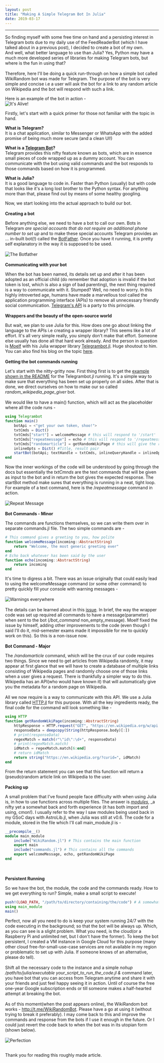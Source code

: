 ```yaml
---
layout: post
title: "Making A Simple Telegram Bot In Julia"
date: 2019-03-17
---
```

----------------
So finding myself with some free time on hand and a persisting interest in Telegram bots due to my daily use of the FeedReaderBot (which I have talked about in a previous post), I decided to create a bot of my own. <br/>
And well, what better language to use than Julia? Yes, Python may have a much more developed series of libraries for making Telegram bots, but where is the fun in using that? <br/>
<br/>
Therefore, here I'll be doing a quick run-through on how a simple bot called WikiRandom bot was made for Telegram. The purpose of the bot is very simple and concise i.e a user will ask the bot for a link to any random article on Wikipedia and the bot will respond with such a link.<br/>

Here is an example of the bot in action - <br/>
<img src="{{site.url}}/images/telegrambots/workinglist.png" alt = "It's Alive!">

Firstly, let's start with a quick primer for those not familiar with the topic in hand.<br/>

**What is Telegram?**<br/>
It is a chat application, similar to Messenger or WhatsApp with the added promise of being much more secure (and a clean UI!)

**What is a [Telegram Bot](https://core.telegram.org/bots)?**<br/>
Telegram provides this nifty feature known as bots, which are in essence small pieces of code wrapped up as a dummy account. You can communicate with the bot using valid commands and the bot responds to those commands based on how it is programmed.

**What is Julia?**<br/>
It is a good language to code in. Faster than Python (usually) but with code that looks like it's a long lost brother to the Python syntax. For anything more than that, please find out by means of some healthy googling.<br/>

Now, we start looking into the actual approach to build our bot.
<br><br/>
**Creating a bot**

Before anything else, we need to have a bot to call our own. Bots in Telegram *are special accounts that do not require an additional phone number to set up* and to make these special accounts Telegram provides an ... in-built bot(!) called the [BotFather](https://telegram.me/botfather). Once you have it running, it is pretty self explanatory in the way it is supposed to be used.
<br><br/>
<img src="{{site.url}}/images/telegrambots/botfather1.png" alt = "The Botfather">
<br><br/>
**Communicating with your bot**

When the bot has been named, its details set up and after it has been adopted as an official child (do remember that adoption is invalid if the bot token is lost, which is also a sign of bad parenting), the next thing required is a way to communicate with it. Stumped? Well, no need to worry. In this highly introverted age, humans have made a marvellous tool called the application programming interface (APIs) to remove all unnecessary friendly social communication. [Telegram's API](https://core.telegram.org/bots/api) is a party to this principle.
<br><br/>
**Wrappers and the beauty of the open-source world**

But wait, we plan to use Julia for this. How does one go about linking the language to the APIs i.e creating a wrapper library? This seems like a lot of effort. It's all very simple really, you simply don't make that effort. Someone else usually has done all that hard work already. And the person in question is [Moelf](https://github.com/Moelf) with his Julia wrapper library [Telegrambot.jl](https://github.com/Moelf/Telegrambot.jl). Huge shoutout to him. You can also find his blog on the topic [here](https://blog.jling.dev/a-telegram-bot-in-julia/).
<br><br/>
**Getting the bot commands running**

Let's start with the nitty-gritty now. First thing first is to get the [example shown in the README](https://github.com/Moelf/Telegrambot.jl/blob/master/README.md) for the Telegrambot.jl running. It's a simple way to make sure that everything has been set up properly on all sides. After that is done, we direct ourselves on how to make our so called *random_wikipedia_page_giver* bot.
<br><br/>
We would like to have a main() function, which will act as the placeholder where all the code runs -
```julia
using Telegrambot
function main()
    botApi = <"get your own token, shoo!">
    txtCmds = Dict()
    txtCmds["start"] = welcomeMessage # this will respond to '/start'
    txtCmds["repeatmessage"] = echo # this will respond to '/repeatmessage <any thing>'
    txtCmds["randomarticle"] = getRandomWikiPage # this will give the random article we require
    inlineOpts = Dict() #Title, result pair
    startBot(botApi; textHandle = txtCmds, inlineQueryHandle = inlineOpts)
end
```
Now the inner workings of the code will be understood by going through the docs but essentially the *txtCmnds* are the text commands that will be given as input to the bot and in return the bot gives the expected response. The startBot method make sures that everything is running in a neat, tight loop. For example of a text command, here is the /*repeatmessage* command in action.<br><br/>
<img src="{{site.url}}/images/telegrambots/repeatmessage.png" alt = "Repeat Message">
<br><br/>
**Bot Commands - Minor**

The commands are functions themselves, so we can write them over in separate commands.jl file. The two simple commands are -
```julia
# This command gives a greeting to you, how polite
function welcomeMessage(incoming::AbstractString)
    return "Welcome, the most generic greeting ever"
end
# Echo back whatever has been said by the user
function echo(incoming::AbstractString)
    return incoming
end
```
It's time to digress a bit. There was an issue originally that could easily lead to using the welcomeMessage command (or some other command) to pretty quickly fill your console with warning messages - <br><br/>
<img src="{{site.url}}/images/telegrambots/allstringstarterror.png" alt = "Warnings everywhere">
<br><br/>
The details can be learned about in this [issue](https://github.com/Moelf/Telegrambot.jl/issues/5). In brief, the way the wrapper code was set up required all commands to have a message(parameter) when sent to the bot (*/bot_command* non_empty_message). Moelf fixed the issue by himself, adding other improvements to the code (even though I said I'll do it, mid-semester exams made it impossible for me to quickly work on this). So this is a non-issue now.
<br><br/>
**Bot Command - Major**

The */randomarticle* command, which will be the crux of our code requires two things. Since we need to get articles from Wikipedia randomly, it may appear at first glance that we will have to create a database of multiple links consisting of Wikipedia pages and randomly choose one of those links when a user gives a request. There is thankfully a simpler way to do this. Wikipedia has an API(who would have known it) that will automatically give you the metadata for a random page on Wikipedia.<br><br/>
All we now require is a way to communicate with this API. We use a Julia library called [HTTP.jl](https://github.com/JuliaWeb/HTTP.jl) for this purpose. With all the key ingredients ready, the final code for the command will look something like -
```julia
using HTTP
function getRandomWikiPage(incoming::AbstractString)
    httpResponse = HTTP.request("GET", "https://en.wikipedia.org/w/api.php?action=query&list=random&format=json&rnnamespace=0&rnlimit=1"; verbose=1)
    responseData = deepcopy(String(httpResponse.body)[:])
    # print(responseData)
    regexMatch = match(r"\"id\":\d+", responseData)
    # print(regexMatch.match)
    idMatch = regexMatch.match[6:end]
    # return idMatch
    return string("https://en.wikipedia.org/?curid=", idMatch)
end
```
From the return statement you can see that this function will return a (pseudo)random article link on Wikipedia to the user.
<br><br/>
**Packing up**

A small problem that I've found people face difficulty with when using Julia is, in how to use functions across multiple files. The answer is *[modules](https://docs.julialang.org/en/v1/manual/modules/index.html)*, _a nifty yet a somewhat back and forth experience (it has both import and using, cmon!). I usually refer to the way I saw modules being used back in my GSoC days with AstroLib.jl, when Julia was still at v0.6. The code for a module, stored in the file which I'll call main_module.jl is -
```julia
__precompile__()
module main_module
    include("WikiRandom.jl") # This contains the main function
    export main
    include("commands.jl") # This contains all the commands
    export welcomeMessage, echo, getRandomWikiPage
end
```
<br><br/>
**Persistent Running**

So we have the bot, the module, the code and the commands ready. How to we get everything to run? Simple, make a small script to execute!
```julia
push!(LOAD_PATH, "/path/to/directory/containing/the/code") # A somewhat annoying workaround required when using modules in Julia
using main_module
main()
```
Perfect, now all you need to do is keep your system running 24/7 with the code executing in the background; so that the bot will be always up. Which, as you can see is a slight problem. What you need, is the cloud(or a Raspberry Pi and unlimited net, but I don't have the former). To keep the bot persistent, I created a VM instance in Google Cloud for this purpose (many other cloud free-for-small-use-case services are not available in my region or problematic to set up with Julia. If someone knows of an alternative, please do tell). <br><br/>
Shift all the necessary code to the instance and a simple *nohup /path/to/julia/executable your_script_to_run_the_code.jl &* command later, you have bot that you can access from Telegram anytime and share it with your friends and just feel happy seeing it in action. Until of course the free one-year Google subscription ends or till someone makes a half-hearted attempt at breaking the bot. <br><br/>
As of this moment(when the post appears online), the WikiRandom bot works - http://t.me/WikiRandomBot. Please have a go at using it (without trying to break it preferably). I may come back to this and improve the commands and response from the bots if I use it enough in the future. Or I could just revert the code back to when the bot was in its utopian form (shown below).
<br><br/>
<img src="{{site.url}}/images/telegrambots/allstart.png" alt = "Perfection">
<br><br/>

Thank you for reading this roughly made article.
